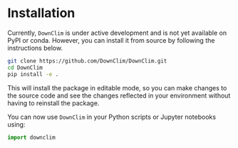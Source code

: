 # Installation

Currently, `DownClim` is under active development and is not yet available on
PyPI or conda. However, you can install it from source by following the
instructions below.

```bash
git clone https://github.com/DownClim/DownClim.git
cd DownClim
pip install -e .
```

This will install the package in editable mode, so you can make changes to the
source code and see the changes reflected in your environment without having to
reinstall the package.

You can now use `DownClim` in your Python scripts or Jupyter notebooks using:

```python
import downclim
```
